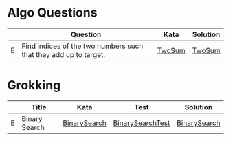 Algo Questions
==============

|   | Question  | Kata | Solution |
|---|-----------|------|----------|
| E | Find indices of the two numbers such that they add up to target.    | [TwoSum](questions/src/main/java/learn/algo/questions/TwoSum.java)  | [TwoSum](questions-solutions/src/main/java/learn/algo/questions/TwoSum.java)  |


Grokking
========

|   | Title     | Kata | Test | Solution |
|---|-----------|------|------|----------|
| E | Binary Search | [BinarySearch](grokking/src/main/java/learn/algo/grokking/BinarySearch.java) | [BinarySearchTest](grokking/src/test/java/learn/algo/grokking/BinarySearchTest.java) | [BinarySearch](grokking-solutions/src/main/java/learn/algo/grokking/BinarySearch.java)  |
